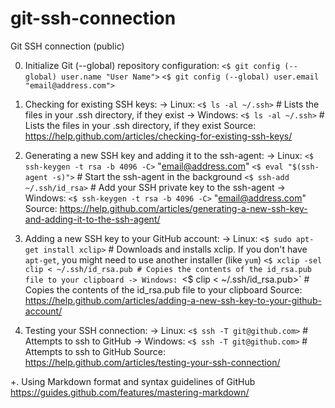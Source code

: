 # git-ssh-connection
Git SSH connection (public)

0. Initialize Git (--global) repository configuration:
`<$ git config (--global) user.name "User Name">`
`<$ git config (--global) user.email "email@address.com">`

1. Checking for existing SSH keys:
-> Linux:
`<$ ls -al ~/.ssh>` # Lists the files in your .ssh directory, if they exist
-> Windows: 
`<$ ls -al ~/.ssh>` # Lists the files in your .ssh directory, if they exist
Source: https://help.github.com/articles/checking-for-existing-ssh-keys/

2. Generating a new SSH key and adding it to the ssh-agent:
-> Linux:
`<$ ssh-keygen -t rsa -b 4096 -C>` "email@address.com"
`<$ eval "$(ssh-agent -s)">` # Start the ssh-agent in the background
`<$ ssh-add ~/.ssh/id_rsa>` # Add your SSH private key to the ssh-agent
-> Windows:
`<$ ssh-keygen -t rsa -b 4096 -C>` "email@address.com"
Source: https://help.github.com/articles/generating-a-new-ssh-key-and-adding-it-to-the-ssh-agent/

3. Adding a new SSH key to your GitHub account:
-> Linux:
`<$ sudo apt-get install xclip>` # Downloads and installs xclip. If you don't have `apt-get`, you might need to use another installer (like `yum`)
`<$ xclip -sel clip < ~/.ssh/id_rsa.pub # Copies the contents of the id_rsa.pub file to your clipboard
-> Windows:
`<$ clip < ~/.ssh/id_rsa.pub>` # Copies the contents of the id_rsa.pub file to your clipboard
Source: https://help.github.com/articles/adding-a-new-ssh-key-to-your-github-account/

4. Testing your SSH connection:
-> Linux:
`<$ ssh -T git@github.com>` # Attempts to ssh to GitHub
-> Windows:
`<$ ssh -T git@github.com>` # Attempts to ssh to GitHub
Source: https://help.github.com/articles/testing-your-ssh-connection/

+. Using Markdown format and syntax guidelines of GitHub
https://guides.github.com/features/mastering-markdown/